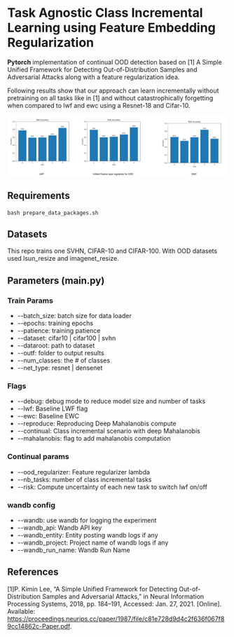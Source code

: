 # Task Agnostic Class Incremental Learning using Feature Embedding Regularization


**Pytorch**  implementation of continual OOD detection based on [1] A Simple Unified Framework for Detecting Out-of-Distribution Samples and Adversarial Attacks along with a feature regularization idea.


Following results show that our approach can learn incrementally without pretraining on all tasks like in [1] and without catastrophically forgetting when compared to lwf and ewc using a Resnet-18 and Cifar-10.

<img src="static/experiments.png"/>


## Requirements

```
bash prepare_data_packages.sh
```

## Datasets

This repo trains one SVHN, CIFAR-10 and CIFAR-100. With OOD datasets used lsun_resize and imagenet_resize.

## Parameters (main.py)
### Train Params
- --batch_size: batch size for data loader
- --epochs: training epochs
- --patience: training patience
- --dataset: cifar10 | cifar100 | svhn
- --dataroot: path to dataset
- --outf: folder to output results
- --num_classes: the # of classes
- --net_type: resnet | densenet
### Flags
- --debug: debug mode to reduce model size and number of tasks
- --lwf: Baseline LWF flag
- --ewc: Baseline EWC
- --reproduce: Reproducing Deep Mahalanobis compute
- --continual: Class incremental scenario with deep Mahalanobis  
- --mahalanobis: flag to add mahalanobis computation
### Continual params
- --ood_regularizer: Feature regularizer lambda
- --nb_tasks: number of class incremental tasks
- --risk: Compute uncertainty of each new task to switch lwf on/off
### wandb config
- --wandb: use wandb for logging the experiment
- --wandb_api: Wandb API key
- --wandb_entity: Entity posting wandb logs if any
- --wandb_project: Project name of wandb logs if any
- --wandb_run_name: Wandb Run Name

## References
[1]P. Kimin Lee, “A Simple Unified Framework for Detecting Out-of-Distribution Samples and Adversarial Attacks,” in Neural Information Processing Systems, 2018, pp. 184–191, Accessed: Jan. 27, 2021. [Online]. Available: https://proceedings.neurips.cc/paper/1987/file/c81e728d9d4c2f636f067f89cc14862c-Paper.pdf.


